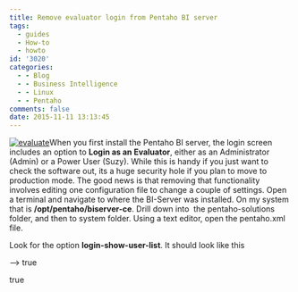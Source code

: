 ```yaml
---
title: Remove evaluator login from Pentaho BI server
tags:
  - guides
  - How-to
  - howto
id: '3020'
categories:
  - - Blog
  - - Business Intelligence
  - - Linux
  - - Pentaho
comments: false
date: 2015-11-11 13:13:45
---
```


[![evaluate](http://edpflager.com/wp-content/uploads/2015/11/evaluate-173x300.jpg)](http://edpflager.com/wp-content/uploads/2015/11/evaluate.jpg)When you first install the Pentaho BI server, the login screen includes an option to **Login as an Evaluator**, either as an Administrator (Admin) or a Power User (Suzy). While this is handy if you just want to check the software out, its a huge security hole if you plan to move to production mode. The good news is that removing that functionality involves editing one configuration file to change a couple of settings. Open a terminal and navigate to where the BI-Server was installed. On my system that is **/opt/pentaho/biserver-ce**. Drill down into  the pentaho-solutions folder, and then to system folder. Using a text editor, open the pentaho.xml file.
<!-- more -->
Look for the option **login-show-user-list**. It should look like this

\-->
<login-show-users-list>true</login-show-users-list>
<!--

Change the value "true"  to "false". Now look for the option node <login-show-sample-users-hint> which should follow the first one.

\-->
 <login-show-sample-users-hint>true</login-show-sample-users-hint>
<!--

Again the value should by default be "true". Change it to "false". Save the file and exit. Restart the BI-Service daemon, and the option to **Login as an Evaluator** should no longer appear. Be sure to change the default Admin password, and remove the Suzy account to make your system more secure.